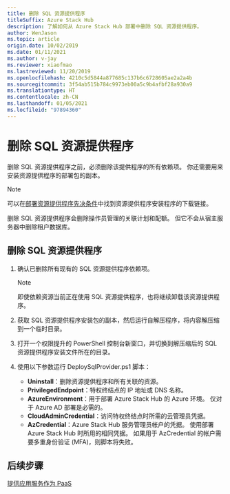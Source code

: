 ```yaml
---
title: 删除 SQL 资源提供程序
titleSuffix: Azure Stack Hub
description: 了解如何从 Azure Stack Hub 部署中删除 SQL 资源提供程序。
author: WenJason
ms.topic: article
origin.date: 10/02/2019
ms.date: 01/11/2021
ms.author: v-jay
ms.reviewer: xiaofmao
ms.lastreviewed: 11/20/2019
ms.openlocfilehash: 4210c5d5844a877685c137b6c6728605ae2a2a4b
ms.sourcegitcommit: 3f54ab515b784c9973eb00a5c9b4afbf28a930a9
ms.translationtype: HT
ms.contentlocale: zh-CN
ms.lasthandoff: 01/05/2021
ms.locfileid: "97894360"
---
```

# <a name="remove-the-sql-resource-provider"></a>删除 SQL 资源提供程序

删除 SQL 资源提供程序之前，必须删除该提供程序的所有依赖项。 你还需要用来安装资源提供程序的部署包的副本。

> [!NOTE]
> 可以在[部署资源提供程序先决条件](./azure-stack-sql-resource-provider-deploy.md#prerequisites)中找到资源提供程序安装程序的下载链接。

删除 SQL 资源提供程序会删除操作员管理的关联计划和配额。 但它不会从宿主服务器中删除租户数据库。

## <a name="to-remove-the-sql-resource-provider"></a>删除 SQL 资源提供程序

1. 确认已删除所有现有的 SQL 资源提供程序依赖项。

   > [!NOTE]
   > 即使依赖资源当前正在使用 SQL 资源提供程序，也将继续卸载该资源提供程序。
  
2. 获取 SQL 资源提供程序安装包的副本，然后运行自解压程序，将内容解压缩到一个临时目录。

3. 打开一个权限提升的 PowerShell 控制台新窗口，并切换到解压缩后的 SQL 资源提供程序安装文件所在的目录。

4. 使用以下参数运行 DeploySqlProvider.ps1 脚本：

    * **Uninstall**：删除资源提供程序和所有关联的资源。
    * **PrivilegedEndpoint**：特权终结点的 IP 地址或 DNS 名称。
    * **AzureEnvironment**：用于部署 Azure Stack Hub 的 Azure 环境。 仅对于 Azure AD 部署是必需的。
    * **CloudAdminCredential**：访问特权终结点时所需的云管理员凭据。
    * **AzCredential**：Azure Stack Hub 服务管理员帐户的凭据。 使用部署 Azure Stack Hub 时所用的相同凭据。 如果用于 AzCredential 的帐户需要多重身份验证 (MFA)，则脚本将失败。

## <a name="next-steps"></a>后续步骤

[提供应用服务作为 PaaS](azure-stack-app-service-overview.md)
